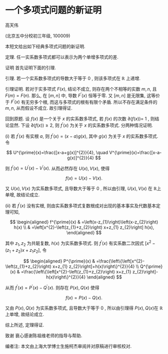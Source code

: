 # 一个多项式问题的新证明 

高天伟

(北京五中分校初三年级, 100009)

本短文给出如下经典多项式问题的新证明.

定理. 任一实系数多项式都可以表示为两个单增多项式的差.

证明 首先证明下面的引理.

引理. 若一个实系数多项式的导数大于等于 0 , 则该多项式在 $\mathbb{R}$ 上递增.

引理证明. 若对于实多项式 $F(x)$, 结论不成立, 则存在两个不相等的实数 $m, n$, 且 $F(m)=F(n)$. 那么, 在 $[m, n]$ 中, 导数 $F^{\prime}(x)$ 恒等于零. 又 $[m, n]$ 是无限集, 这等价于 $F^{\prime}(x)$ 有无穷多个根, 而这与多项式的根有有限个矛盾. 所以不存在满足条件的 $m, n$, 从而假设不成立. 故引理得证.

回到原题. 设 $f(x)$ 是一个关于 $x$ 的实系数多项式, 若 $f(x)$ 的次数 $\partial(f(x))=$ 1 , 则结论显然. 下设 $\partial(f(x)) \geq 2$, 则 $f^{\prime}(x)$ 为关于 $x$ 的实系数多项式. 分两种情况证明.

(i) 若 $f^{\prime}(x)$ 有实根 $a$, 则 $f^{\prime}(x)=(x-a) g(x)$, 其中 $g(x)$ 为关于 $x$ 的实系数多项式. 令

$$
U^{\prime}(x)=\frac{[x-a+g(x)]^{2}}{4}, \quad V^{\prime}(x)=\frac{[x-a-g(x)]^{2}}{4}
$$

则 $f^{\prime}(x)=U^{\prime}(x)-V^{\prime}(x)$. 从而必然存在 $U(x), V(x)$, 使得

$$
f(x)=U(x)-V(x) .
$$

又 $U(x), V(x)$ 为实系数多项式, 且导数大于等于 0 , 所以由引理, $U(x), V(x)$ 在 $\mathbb{R}$上单增, 故结论成立.

(ii) 若 $f^{\prime}(x)$ 没有实根, 则由实系数多项式复数根成对出现的基本事实及代数基本定理可知,

$$
\begin{aligned}
f^{\prime}(x) & =\left(x-z_{1}\right)\left(x-z_{2}\right) h(x) \\
& =\left[x^{2}-\left(z_{1}+z_{2}\right) x+z_{1} z_{2}\right] h(x),
\end{aligned}
$$

其中 $z_{1}, z_{2}$ 为共轭复数, $h(x)$ 为实系数多项式. 则 $f^{\prime}(x)$ 有实系数二次因式
$\left[x^{2}-\left(z_{1}+z_{2}\right) x+z_{1} z_{2}\right]$, 令

$$
\begin{aligned}
P^{\prime}(x) & =\frac{\left\{\left[x^{2}-\left(z_{1}+z_{2}\right) x+z_{1} z_{2}\right]+h(x)\right\}^{2}}{4} \\
Q^{\prime}(x) & =\frac{\left\{\left[x^{2}-\left(z_{1}+z_{2}\right) x+z_{1} z_{2}\right]-h(x)\right\}^{2}}{4}
\end{aligned}
$$

从而 $f^{\prime}(x)=P^{\prime}(x)-Q^{\prime}(x)$. 则存在 $P(x), Q(x)$ 使得

$$
f(x)=P(x)-Q(x) .
$$

又由 $P(x), Q(x)$ 为实系数多项式, 且导数大于等于 0 , 所以由引理得 $P(x), Q(x)$在 $\mathbb{R}$ 上单增, 故结论成立.

综上所述, 定理得证.

致谢 衰心感谢陈祖维老师的指导与帮助.

编者注: 本文由上海大学博士生施柯杰审阅并对原稿进行审核校对.

